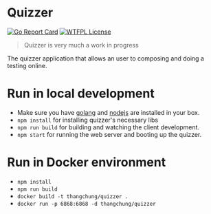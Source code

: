 # Quizzer

[![Go Report Card](http://goreportcard.com/badge/thangchung/quizzer)](http://goreportcard.com/report/thangchung/quizzer)
[![WTFPL License](https://img.shields.io/badge/licence-WTFPL-green.svg)](https://github.com/thangchung/quizzer/blob/master/LICENSE)

> Quizzer is very much a work in progress

The quizzer application that allows an user to composing and doing a testing online.

# Run in local development

* Make sure you have [golang](https://golang.org) and [nodejs](https://nodejs.org) are installed in your box.
* `npm install` for installing quizzer's necessary libs
* `npm run build` for building and watching the client development.
* `npm start` for running the web server and booting up the quizzer.

# Run in Docker environment

* `npm install`
* `npm run build`
* `docker build -t thangchung/quizzer .`
* `docker run -p 6868:6868 -d thangchung/quizzer`

